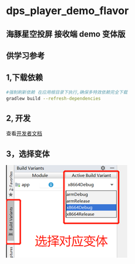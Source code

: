 # dps_player_demo_flavor
## 海豚星空投屏 接收端 demo 变体版
## 供学习参考

## 1,下载依赖

```bash
#强制刷新依赖 在应用根目录下执行,确保多特效依赖完全下载
gradlew build --refresh-dependencies
```
## 2, 开发
查看[开发者文档](https://dolphinstar.cn/doc/receive_android/integrate.html)

## 3，选择变体
![build variant](doc/build_variant.png)